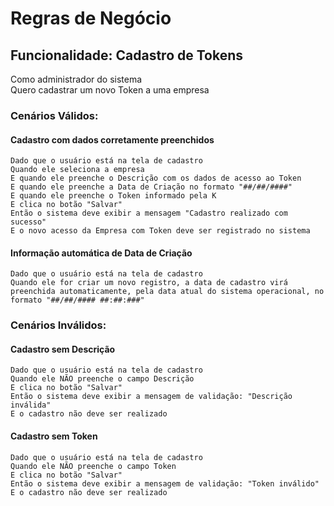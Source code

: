 # Regras de Negócio

## Funcionalidade: Cadastro de Tokens
  Como administrador do sistema   
  Quero cadastrar um novo Token a uma empresa

### Cenários Válidos: 

#### Cadastro com dados corretamente preenchidos
    Dado que o usuário está na tela de cadastro
    Quando ele seleciona a empresa
    E quando ele preenche o Descrição com os dados de acesso ao Token
    E quando ele preenche a Data de Criação no formato "##/##/####"
    E quando ele preenche o Token informado pela K
    E clica no botão "Salvar"
    Então o sistema deve exibir a mensagem "Cadastro realizado com sucesso"
    E o novo acesso da Empresa com Token deve ser registrado no sistema

#### Informação automática de Data de Criação
    Dado que o usuário está na tela de cadastro
    Quando ele for criar um novo registro, a data de cadastro virá preenchida automaticamente, pela data atual do sistema operacional, no formato "##/##/#### ##:##:###"
    

### Cenários Inválidos: 

#### Cadastro sem Descrição
    Dado que o usuário está na tela de cadastro
    Quando ele NÃO preenche o campo Descrição
    E clica no botão "Salvar"
    Então o sistema deve exibir a mensagem de validação: "Descrição inválida"
    E o cadastro não deve ser realizado

#### Cadastro sem Token
    Dado que o usuário está na tela de cadastro
    Quando ele NÃO preenche o campo Token
    E clica no botão "Salvar"
    Então o sistema deve exibir a mensagem de validação: "Token inválido"
    E o cadastro não deve ser realizado
